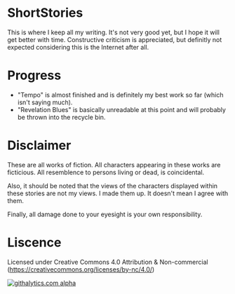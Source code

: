 ShortStories
============
This is where I keep all my writing. It's not very good yet, but I hope it will get better with time. Constructive criticism is appreciated, but definitly not expected considering this is the Internet after all.

Progress
=========
- "Tempo" is almost finished and is definitely my best work so far (which isn't saying much).
- "Revelation Blues" is basically unreadable at this point and will probably be thrown into the recycle bin.  



Disclaimer
============
These are all works of fiction. All characters appearing in these works are ficticious. All resemblence to persons living or dead, is coincidental.

Also, it should be noted that the views of the characters displayed within these stories are not my views. I made them up. It doesn't mean I agree with them.

Finally, all damage done to your eyesight is your own responsibility.

Liscence
============
Licensed under Creative Commons 4.0 Attribution & Non-commercial (https://creativecommons.org/licenses/by-nc/4.0/)

[![githalytics.com alpha](https://cruel-carlota.pagodabox.com/4ceff263c985b1a7abde65b8b679d83e "githalytics.com")](http://githalytics.com/Seanny123/ShortStories)
